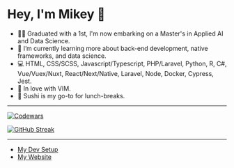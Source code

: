 # Hey, I'm Mikey 👋

- 🧑‍🎓 Graduated with a 1st, I'm now embarking on a Master's in Applied AI and Data Science.
- 🌱 I’m currently learning more about back-end development, native frameworks, and data science.
- 💻 HTML, CSS/SCSS, Javascript/Typescript, PHP/Laravel, Python, R, C#, Vue/Vuex/Nuxt, React/Next/Native, Laravel, Node, Docker, Cypress, Jest.
- 💖 In love with VIM.
- 🍣 Sushi is my go-to for lunch-breaks.

---

[![Codewars](https://www.codewars.com/users/MikeyJL/badges/large)](https://www.codewars.com/users/MikeyJL)

[![GitHub Streak](http://github-readme-streak-stats.herokuapp.com?user=MikeyJL&hide_border=true)](https://git.io/streak-stats)

---

- [My Dev Setup](https://github.com/MikeyJL/dev-env)
- [My Website](https://mikeylau.uk)
